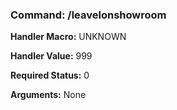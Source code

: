 ### Command: /leavelonshowroom

**Handler Macro:** UNKNOWN

**Handler Value:** 999

**Required Status:** 0

**Arguments:**
None
